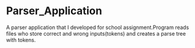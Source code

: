 # Parser_Application
A parser application that I developed for school assignment.Program reads files who store correct and wrong inputs(tokens) and creates a parse tree with tokens.
